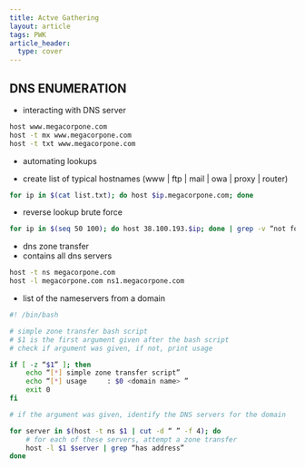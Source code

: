 ```yaml
---
title: Actve Gathering
layout: article
tags: PWK
article_header:
  type: cover
---
```


## DNS ENUMERATION

- interacting with DNS server  

```bash
host www.megacorpone.com
host -t mx www.megacorpone.com
host -t txt www.megacorpone.com
```

- automating lookups  

- create list of typical hostnames (www | ftp | mail | owa | proxy | router)  

```bash
for ip in $(cat list.txt); do host $ip.megacorpone.com; done
```

- reverse lookup brute force  

```bash
for ip in $(seq 50 100); do host 38.100.193.$ip; done | grep -v “not found”
```

- dns zone transfer  
- contains all dns servers  

```bash
host -t ns megacorpone.com
host -l megacorpone.com ns1.megacorpone.com
```

- list of the nameservers from a domain

```bash
#! /bin/bash

# simple zone transfer bash script
# $1 is the first argument given after the bash script
# check if argument was given, if not, print usage

if [ -z “$1” ]; then
    echo “[*] simple zone transfer script”
    echo “[*] usage     : $0 <domain name> ”
    exit 0
fi

# if the argument was given, identify the DNS servers for the domain  

for server in $(host -t ns $1 | cut -d “ ” -f 4); do
    # for each of these servers, attempt a zone transfer
    host -l $1 $server | grep “has address”
done
```
